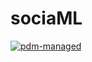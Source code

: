 # sociaML

[![pdm-managed](https://img.shields.io/badge/pdm-managed-blueviolet)](https://pdm-project.org)

